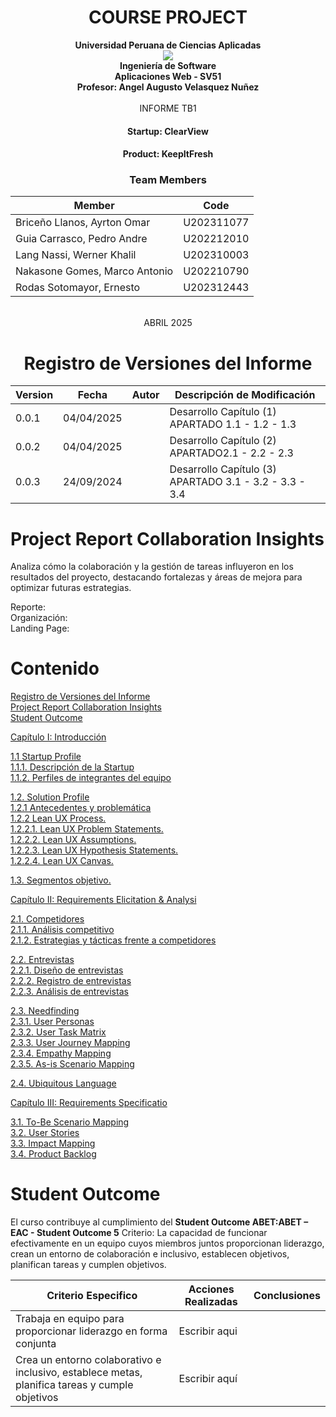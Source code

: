 # <center>COURSE PROJECT<center>

<p align="center">
    <strong>Universidad Peruana de Ciencias Aplicadas</strong><br>
    <img src="https://upload.wikimedia.org/wikipedia/commons/f/fc/UPC_logo_transparente.png"></img><br>
    <strong>Ingeniería de Software</strong><br>
    <strong>Aplicaciones Web - SV51</strong><br>
    <strong>Profesor: Angel Augusto Velasquez Nuñez </strong><br>
    <br>INFORME TB1
</p>

<center>

#### Startup: **ClearView**
#### Product: **KeepItFresh**

</center>

### <center>Team Members</center>
<center>

| Member                       | Code       |
|------------------------------|------------|
| Briceño Llanos, Ayrton Omar          | U202311077 |
| Guia Carrasco, Pedro Andre | U202212010 |
| Lang Nassi, Werner Khalil    | U202310003 |
| Nakasone Gomes, Marco Antonio     | U202210790 |
| Rodas Sotomayor, Ernesto        | U202312443 |

<br> ABRIL 2025
</center>

<center>

# Registro de Versiones del Informe

| Version | Fecha      | Autor                           | Descripción de Modificación                                                    |
|---------|------------|---------------------------------|--------------------------------------------------------------------------------|
| 0.0.1   | 04/04/2025 |  | Desarrollo Capítulo (1) APARTADO 1.1 - 1.2 - 1.3                               |
| 0.0.2   | 04/04/2025 |        | Desarrollo Capítulo (2) APARTADO2.1 - 2.2 - 2.3                                |
| 0.0.3   | 24/09/2024 |     | Desarrollo Capítulo (3) APARTADO 3.1 - 3.2 - 3.3 - 3.4                         |

</center>

# Project Report Collaboration Insights
Analiza cómo la colaboración y la gestión de tareas influyeron en los resultados del proyecto, destacando fortalezas y áreas de mejora para optimizar futuras estrategias.

Reporte:  
Organización:  
Landing Page: 
# Contenido
[Registro de Versiones del Informe](#registro-de-versiones-del-informe)  
[Project Report Collaboration Insights](#project-report-collaboration-insights)  
[Student Outcome](#student-outcome)  

[Capítulo I: Introducción](#capítulo-i-introducción)

[1.1 Startup Profile](#11-startup-profile)  
[1.1.1. Descripción de la Startup](#111-descripción-de-la-startup)  
[1.1.2. Perfiles de integrantes del equipo](#112-perfiles-de-integrantes-del-equipo)  

[1.2. Solution Profile](#12-solution-profile)  
[1.2.1 Antecedentes y problemática](#121-antecedentes-y-problemática)  
[1.2.2 Lean UX Process.](#122-lean-ux-process)  
[1.2.2.1. Lean UX Problem Statements.](#1221-lean-ux-problem-statements)  
[1.2.2.2. Lean UX Assumptions.](#1222-lean-ux-assumptions)  
[1.2.2.3. Lean UX Hypothesis Statements.](#1223-lean-ux-hypothesis-statements)  
[1.2.2.4. Lean UX Canvas.](#1224-lean-ux-canvas)  

[1.3. Segmentos objetivo.](#13-segmentos-objetivo)  

[Capítulo II: Requirements Elicitation & Analysi](#capítulo-ii-requirements-elicitation--analysis)  

[2.1. Competidores](#21-competidores)  
[2.1.1. Análisis competitivo](#211-análisis-competitivo)  
[2.1.2. Estrategias y tácticas frente a competidores](#211-análisis-competitivo)  

[2.2. Entrevistas](#22-entrevistas)  
[2.2.1. Diseño de entrevistas](#221-diseño-de-entrevistas)  
[2.2.2. Registro de entrevistas](#222-registro-de-entrevistas)  
[2.2.3. Análisis de entrevistas](#223-análisis-de-entrevistas)  

[2.3. Needfinding](#23-needfinding)  
[2.3.1. User Personas](#231-user-personas)  
[2.3.2. User Task Matrix](#232-user-task-matrix)  
[2.3.3. User Journey Mapping](#233-user-journey-mapping)  
[2.3.4. Empathy Mapping](#234-empathy-mapping)  
[2.3.5. As-is Scenario Mapping](#235-as-is-scenario-mapping) 

[2.4. Ubiquitous Language](#24-ubiquitous-language)  

[Capítulo III: Requirements Specificatio](#capítulo-iii-requirements-specification)  

[3.1. To-Be Scenario Mapping](#31-to-be-scenario-mapping)    
[3.2. User Stories](#32-user-stories)  
[3.3. Impact Mapping](#33-impact-mapping)  
[3.4. Product Backlog](#34-product-backlog)  

# Student Outcome
El curso contribuye al cumplimiento del **Student Outcome ABET:ABET – EAC - Student Outcome 5** Criterio: La capacidad de funcionar efectivamente en un equipo cuyos miembros juntos proporcionan liderazgo, crean un entorno de colaboración e inclusivo, establecen objetivos, planifican tareas y cumplen objetivos.

| Criterio Especifico                                                                            | Acciones Realizadas | Conclusiones |
|------------------------------------------------------------------------------------------------|-----------------------------------------------------------------------------------------------------------------------------------------------------------------------------------------------------------------------------------------------------------------------------------------------------------------------------------------------------------------------------------------------------------------------------------------------------------------------------------------------------------------------------------------------------------------------------------------------------------------------------------------------------------------------------------------------------------------------------------------------------------------------------------------------------------------------------------------------------------------------------------------------------------------------------------------------------------------------------------------------------------------------------------------------------------------------------------------------------------------------------------------------------------------------------------------------------------------------------------------------------------------------------------------------------------------------------------------------------------------------------------------------------------------------------------------------------------------------------------------------------------------------------------------------------------------------------------------------------------------------------------------------------------------------------------------------------------------------------------------------------------------------------------------------------------------------------------------------------------------------------------------------------------------------------------------------------------------------------------------------------------------------------------------------------------------------------------------------------------------------------------------------------------------------------------------------------------------------------------------------------------------------------------------------------------------------------------------------------------------------------------------------------------------------------------------------------------------------------------------------------------------------------------------------------------------------------------------------------------------------------------------------------------------------------------------------------------------------------------------------------------------------------------------------------------------------------------------------------------------------------------------------------------------------------------------------------------------------------------------------------------------------------------------------------------------------------------------------------------------------------------------------------------------------------------------------------------------------------------------------------------------------------------------------------------------------------------------------------------------------------------------------------------------------------------------------------------------------------------------------------------------------------------------------------------------------------------------------------------------------------------------------------------------------------------------------------------------------------------------------------------------------------------------------------------------------------------------------------------------------------------------------------------------------------------------------------------------------------------------------------------------------------------------------------------------------------------------------------------------------------------------------------------------------------------------------------------------------------------------------------------------------------------------------------------------------------------------------------------------------------------------------------------------------------------------------------------------------------------------------------------------------------------------------------------------------------------------------------------------------------------------------------------------------------------------------------------------------------------------------------------------------------------------------------------------------------------------------------------------------------------------------------------------------------------------------------------------------------------------------------------------------------------------------------------------------------------------------------------------------------------------------------------------------------------------------------------------------------------------|------------------------------------------------------------------------------------------------------------------------------------------------------------------------------------------------------------------------------------------------------------------------------------------------------------------------------------------------------------------------------------------------------------------------------------------------------------------------------------------------------------------------------------------------------------------------------------------------------------------------------------------------------------------------------------------------------------------------------------------------------------------------------------------------------------------------------------------------------------------------------------------------------------------------------------------------------------------------------------------------------------------------------------------------------------------------------------------------|
| Trabaja en equipo para proporcionar liderazgo en forma conjunta</td>                           | Escribir aqui
| Crea un entorno colaborativo e inclusivo, establece metas, planifica tareas y cumple objetivos | Escribir aquí